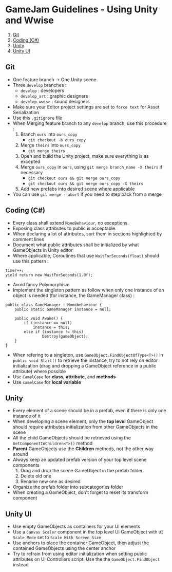 # GameJam Guidelines - Using Unity and Wwise
1. [Git](#git)
2. [Coding (C#)](#coding-c)
3. [Unity](#unity)
4. [Unity UI](#unity-ui)
## Git
- One feature branch -> One Unity scene
- Three `develop` branches :
	- `develop` : developers
	- `develop_art` : graphic designers
	- `develop_wwise` : sound designers
- Make sure your Editor project settings are set to `force text` for Asset Serialization
- Use  [this](https://pastebin.com/8pkAUhfW) `.gitignore` file
- When Merging feature branch to any `develop` branch, use this procedure : 
	1. Branch `ours` into `ours_copy` 
		- `git checkout -b ours_copy`
	2. Merge `theirs` into `ours_copy` 
		- `git merge theirs`
	3. Open and build the Unity project, make sure everything is as excepted
	4. Merge `ours_copy` in `ours`, using `git merge branch_name -X theirs` if necessary
		- `git checkout ours && git merge ours_copy`
		- `git checkout ours && git merge ours_copy -X theirs`
	5. Add new prefabs into desired scene where applicable
- You can use `git merge --abort` if you need to step back from a merge
## Coding (C#)
- Every class shall extend `MonoBehaviour`, no exceptions.
- Exposing class attributes to public is acceptable.
- When declaring a lot of attributes, sort them in sections highlighted by comment lines
- Document what public attributes shall be initialized by what GameObjects in Unity editor
- Where applicable, Coroutines that use `WaitForSeconds(float)` should use this pattern : 
```
timer++;
yield return new WaitForSeconds(1.0f);
```
- Avoid fancy Polymorphism
- Implement the singleton pattern as follow when only one instance of an object is needed (for instance, the GameManager class) :
```
public class GameManager : Monobehaviour {
	public static GameManager instance = null;
	
	public void Awake() {
		if (instance == null)
			instance = this;
		else if (instance != this)
	      		Destroy(gameObject);
	}
}
```
- When refering to a singleton, use `GameObject.FindObjectOfType<T>()` in `public void Start()` to retrieve the instance, try to not rely on editor initialization (drag and dropping a GameObject reference in a public attribute) where possible
- Use `CamelCase` for **class**, **attribute**, and **methods**
- Use `camelCase` for **local variable**
## Unity
- Every element of a scene should be in a prefab, even if there is only one instance of it
- When developing a scene element, only the **top level** GameObject should require attributes initialization from other GameObjects in the scene
-  All the child GameObjects should be retrieved using the `GetComponentInChildren<T>()` method
- **Parent** GameObjects use the **Children** methods, not the other way around
- Always keep an updated prefab version of your top level scene components
	1. Drag and drop the scene GameObject in the prefab folder
	2. Delete old one
	3. Rename new one as desired
- Organize the prefab folder into subcategories folder
- When creating a GameObject, don't forget to reset its transform component
## Unity UI
- Use empty GameObjects as containers for your UI elements
- Use a `Canvas Scaler` component in the top level UI GameObject with `UI Scale Mode` set to `Scale With Screen Size` 
- Use anchors to place the container GameObject, then adjust the contained GameObjects using the center anchor
- Try to refrain from using editor initialization when setting public attributes on UI Controllers script. Use the the `GameObject.FindObject` instead
